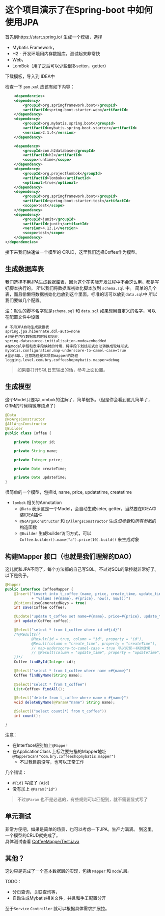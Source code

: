 # 这个项目演示了在Spring-boot 中如何使用JPA

首先到https://start.spring.io/ 生成一个模板，选择
* Mybatis Framework，
* H2 - 开发环境用内存数据库，测试起来非常快
* Web，
* LomBok（用了之后可以少些很多setter，getter）

下载模板，导入到 IDEA中

检查一下 `pom.xml`
应该有如下内容：
```xml
	<dependencies>
    <dependency>
        <groupId>org.springframework.boot</groupId>
        <artifactId>spring-boot-starter-web</artifactId>
    </dependency>
    <dependency>
        <groupId>org.mybatis.spring.boot</groupId>
        <artifactId>mybatis-spring-boot-starter</artifactId>
        <version>2.1.4</version>
    </dependency>

    <dependency>
        <groupId>com.h2database</groupId>
        <artifactId>h2</artifactId>
        <scope>runtime</scope>
    </dependency>
    <dependency>
        <groupId>org.projectlombok</groupId>
        <artifactId>lombok</artifactId>
        <optional>true</optional>
    </dependency>
    <dependency>
        <groupId>org.springframework.boot</groupId>
        <artifactId>spring-boot-starter-test</artifactId>
        <scope>test</scope>
    </dependency>
    <dependency>
        <groupId>junit</groupId>
        <artifactId>junit</artifactId>
        <version>4.13.1</version>
        <scope>test</scope>
    </dependency>
</dependencies>
```
接下来我们快速做一个模型的 CRUD，这里我们选择Coffee作为模型。

## 生成数据库表
我们选择不用JPA生成数据库表，因为这个在实际开发过程中不会这么用。都是写好脚本执行的。
所以我们将数据库初始化脚本放到 `schema.sql` 中。
简单的几个表，而且偷懒将数据初始化也放到这个里面，标准的话可以放到`data.sql`中
所以我们要做几个配置。

注：默认的脚本名字就是`schema.sql` 和 `data.sql` 如果想用自定义的名字，可以在配置文件中设置
```properties
# 不用JPA自动生成数据表
spring.jpa.hibernate.ddl-auto=none
#只是在内存数据库的时候初始化
spring.datasource.initialization-mode=embedded
#在model字段和表字段映射的时候，将字段下划线形式自动转换成驼峰形式，
mybatis.configuration.map-underscore-to-camel-case=true
#显示SQL，注意路径是本项目mapper的路径
logging.level.com.bry.coffeeshopmybatis.mapper=debug
```
>如果要打开SQL日志输出的话，参考上面设置。

## 生成模型
这个Model只要写Lombok的注解了，简单很多。（但是你会看到这儿简单了，ORM的时候稍微麻烦点了）
```java
@Data
@NoArgsConstructor
@AllArgsConstructor
@Builder
public class Coffee {

    private Integer id;

    private String name;

    private Integer price;

    private Date createTime;

    private Date updateTime;
}

```
很简单的一个模型，包括id, name, price, updatetime, createtime
*  `lombok` 相关的Annotation
    * `@Data` 表示这是一个Model，会自动生成seter, getter。当然要在IDEA中装IDEA插件
    * `@NoArgsConstructor` 和 `@AllArgsConstructor` 生成*没参数*和*所有参数*的构造函数
    * `@Builder` 生成builder访问方式，可以 `Coffee.builder().name("a").price(10).build()` 来生成对象

## 构建Mapper 接口（也就是我们理解的DAO）
这儿就和JPA不同了，每个方法都的自己写SQL。不过对SQL的掌控就非常好了。
以下是例子。
```java
@Mapper
public interface CoffeeMapper {
    @Insert("insert into t_coffee (name, price, create_time, update_time)"
            + "values (#{name}, #{price}, now(), now())")
    @Options(useGeneratedKeys = true)
    int save(Coffee coffee);

    @Update("update t_coffee set name=#{name}, price=#{price}, update_time=now() where id=#{id}")
    int update(Coffee coffee);

    @Select("select * from t_coffee where id =#{id}")
    /*@Results({
            @Result(id = true, column = "id", property = "id"),
            @Result(column = "create_time", property = "createTime"),
            // map-underscore-to-camel-case = true 可以实现一样的效果
            // @Result(column = "update_time", property = "updateTime"),
    })*/
    Coffee findById(Integer id);

    @Select("select * from t_coffee where name =#{name}")
    Coffee findByName(String name);
    
    @Select("select * from t_coffee")
    List<Coffee> findAll();

    @Select("delete from t_coffee where name = #{name}")
    void deleteByName(@Param("name") String name);

    @Select(("select count(*) from t_coffee"))
    int count();

}
```
注意：
* 在Interface级别加上`@Mapper`
* 在ApplicationClass 上标注要扫描的Mapper地址 `@MapperScan("com.bry.coffeeshopmybatis.mapper")`
  * 不过我目前没写，也可以正常工作



几个错误：
* `#{id}` 写成了 `{#id}`
* 没有加上 `@Param("id")` 
> 不过`@Param` 也不是必选的，有些规则可以匹配到，就不需要显式写了


## 单元测试
非常方便吧，如果是简单的场景，也可以考虑一下JPA。生产力满满。
到这里，一个模型的CRUD就完成了。  
具体测试查看 [CoffeeMapperTest.java](src/test/java/com/bry/coffeeshopmybatis/mapper/CoffeeMapperTest.java)

## 其他？
这边只是完成了一个基本数据层的实现，包括 `Mapper` 和 `model`层。

TODO：
* 分页查询，关联查询等，
* 自动生成Mybatis相关文件，并且和手工配置分开


至于`Service` `Controller` 就可以根据具体需求扩展拉。

